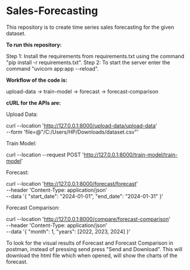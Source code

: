 # Sales-Forecasting
This repository is to create time series sales forecasting for the given dataset.

**To run this repository:**

Step 1: Install the requirements from requirements.txt using the command "pip install -r requirements.txt".
Step 2: To start the server enter the command "uvicorn app:app --reload".

**Workflow of the code is:**

upload-data -> train-model -> forecast -> forecast-comparison

**cURL for the APIs are:**

Upload Data:

curl --location 'http://127.0.0.1:8000/upload-data/upload-data' \
--form 'file=@"/C:/Users/HP/Downloads/dataset.csv"'

Train Model:

curl --location --request POST 'http://127.0.0.1:8000/train-model/train-model'

Forecast:

curl --location 'http://127.0.0.1:8000/forecast/forecast' \
--header 'Content-Type: application/json' \
--data '{
    "start_date": "2024-01-01",
    "end_date": "2024-01-31"
}'

Forecast Comparison:

curl --location 'http://127.0.0.1:8000/compare/forecast-comparison' \
--header 'Content-Type: application/json' \
--data '{
    "month": 1,
    "years": [2022, 2023, 2024]
}'

To look for the visual results of Forecast and Forecast Comparison in postman, instead of pressing send press "Send and Download".
This will download the html file which when opened, will show the charts of the forecast.